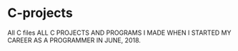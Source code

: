 # C-projects
All C files
ALL C PROJECTS AND PROGRAMS I MADE WHEN I STARTED MY CAREER AS A PROGRAMMER IN JUNE, 2018.
